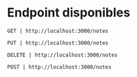 
# Endpoint disponibles

```GET | http://localhost:3000/notes```

```PUT | http://localhost:3000/notes```

```DELETE | http://localhost:3000/notes```

```POST | http://localhost:3000/notes```




